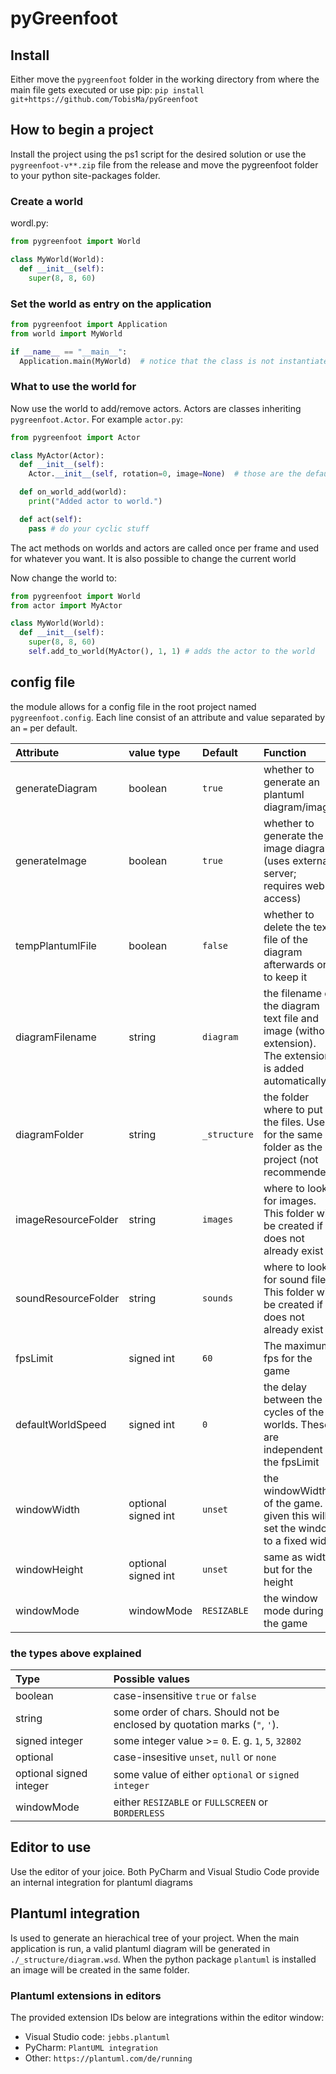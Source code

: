# pyGreenfoot

## Install
Either move the `pygreenfoot` folder in the working directory from where the main file gets executed
or use pip: `pip install git+https://github.com/TobisMa/pyGreenfoot`

## How to begin a project
Install the project using the ps1 script for the desired solution or use the `pygreenfoot-v**.zip` file from the release and move the pygreenfoot folder to your python site-packages folder.

### Create a world
wordl.py:
```py
from pygreenfoot import World

class MyWorld(World):
  def __init__(self):
    super(8, 8, 60)
```

### Set the world as entry on the application
```py
from pygreenfoot import Application
from world import MyWorld

if __name__ == "__main__":
  Application.main(MyWorld)  # notice that the class is not instantiated
```

### What to use the world for
Now use the world to add/remove actors. Actors are classes inheriting `pygreenfoot.Actor`. 
For example `actor.py`:
```py
from pygreenfoot import Actor

class MyActor(Actor):
  def __init__(self):
    Actor.__init__(self, rotation=0, image=None)  # those are the default values

  def on_world_add(world):
    print("Added actor to world.")

  def act(self):
    pass # do your cyclic stuff
```
The act methods on worlds and actors are called once per frame and used for whatever you want.
It is also possible to change the current world

Now change the world to:
```py
from pygreenfoot import World
from actor import MyActor

class MyWorld(World):
  def __init__(self):
    super(8, 8, 60)
    self.add_to_world(MyActor(), 1, 1) # adds the actor to the world
```

## config file
the module allows for a config file in the root project named `pygreenfoot.config`.
Each line consist of an attribute and value separated by an `=` per default.

| Attribute | value type | Default | Function | 
| :-- | :--- | :-- | :--- |
| generateDiagram | boolean | `true` | whether to generate an plantuml diagram/image |
| generateImage | boolean | `true` | whether to generate the image diagram (uses external server; requires web access) |
| tempPlantumlFile | boolean | `false` | whether to delete the text file of the diagram afterwards or to keep it| 
| diagramFilename | string | `diagram` | the filename of the diagram text file and image (without extension). The extension is added automatically |
| diagramFolder | string | `_structure` | the folder where to put the files. Use `.` for the same folder as the project (not recommended) |
| imageResourceFolder | string | `images` | where to look for images. This folder will be created if it does not already exist |
| soundResourceFolder | string | `sounds` | where to look for sound files. This folder will be created if it does not already exist |
| fpsLimit | signed int | `60` | The maximum fps for the game |
| defaultWorldSpeed | signed int | `0` | the delay between the cycles of the worlds. These are independent of the fpsLimit |
| windowWidth | optional signed int | `unset` | the windowWidth of the game. If given this will set the window to a fixed width |
| windowHeight | optional signed int | `unset` | same as width, but for the height |
| windowMode | windowMode | `RESIZABLE` | the window mode during the game |

### the types above explained 
| Type | Possible values |
| :--- | :--- |
| boolean | case-insensitive `true` or `false` |
| string | some order of chars. Should not be enclosed by quotation marks (`"`, `'`). |
| signed integer | some integer value >= `0`. E. g. `1`, `5`, `32802` |
| optional | case-insesitive `unset`, `null` or `none` |
| optional signed integer | some value of either `optional` or `signed integer` |
| windowMode | either `RESIZABLE` or `FULLSCREEN` or `BORDERLESS` |


## Editor to use
Use the editor of your joice. Both PyCharm and Visual Studio Code provide an internal integration for plantuml diagrams

## Plantuml integration
Is used to generate an hierachical tree of your project.
When the main application is run, a valid plantuml diagram will be generated in `./_structure/diagram.wsd`. When the python package `plantuml` is installed an image will be created in the same folder. 

### Plantuml extensions in editors
The provided extension IDs below are integrations within the editor window:  
- Visual Studio code: `jebbs.plantuml`  
- PyCharm: `PlantUML integration`
- Other: `https://plantuml.com/de/running`
